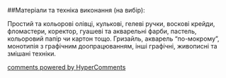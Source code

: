 <div id="hypercomments_widget" class="js-hypercomments-widget invisible"></div>

##Матеріали та техніка виконання (на вибір):

Простий та кольорові олівці, кулькові, гелеві ручки, воскові крейди, фломастери, коректор, гуашеві та акварельні фарби, пастель, кольоровий папір чи картон тощо. Гризайль, акварель “по-мокрому”, монотипія з графічним доопрацюванням, інші графічні, живописні та змішані техніки.


<div class="js-hypercomments-container">
    <a href="http://hypercomments.com" class="hc-link" title="comments widget">comments powered by HyperComments</a>
</div>